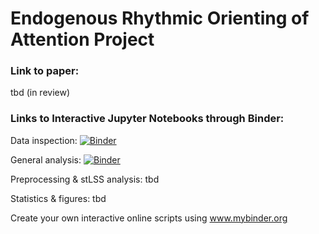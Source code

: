 # Endogenous Rhythmic Orienting of Attention Project

### Link to paper:

tbd (in review)

### Links to Interactive Jupyter Notebooks through Binder:
Data inspection: [![Binder](https://mybinder.org/badge_logo.svg)](https://mybinder.org/v2/gh/olofvanderwerf/rhythmic-attention/HEAD?labpath=inspection_and_cleaning.ipynb)

General analysis: [![Binder](https://mybinder.org/badge_logo.svg)](https://mybinder.org/v2/gh/olofvanderwerf/rhythmic-attention/HEAD?labpath=general_analysis.ipynb)

Preprocessing & stLSS analysis: tbd

Statistics & figures: tbd



Create your own interactive online scripts using www.mybinder.org






